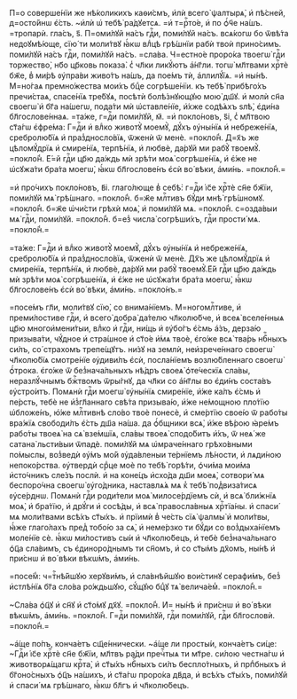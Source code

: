 П=о соверше́нїи же нѣ́коликихъ каѳи́смъ, и҆лѝ всего̀ ѱалтырѧ̀, и҆ пѣ́сней, д=осто́йнѡ є҆́сть. ~и҆лѝ ѡ҆ тебѣ̀ ра́дꙋетсѧ. =и҆ т=рⷭ҇то́е, и҆ по ѻ҆́ч҃е на́шъ. =тропарѝ. гла́съ, ѕ҃. П=оми́лꙋй на́съ гдⷭ҇и, поми́лꙋй на́съ. всѧ́когѡ бо ѿвѣ́та недоꙋмѣ́юще, сїю́ ти моли́твꙋ ꙗ҆́кѡ влⷣцѣ грѣ́шнїи рабѝ твоѝ прино́симъ. поми́лꙋй на́съ гдⷭ҇и, поми́лꙋй на́съ. =сла́ва. Ч=естно́е проро́ка твоегѡ̀ гдⷭ҇и торжество̀, нб҃о цр҃ковь показа̀. с̾ чл҃ки ликꙋ́ютъ а҆́нг҃ли. тогѡ̀ мл҃твами хрⷭ҇тѐ бж҃е, в̾ ми́рѣ ᲂу҆пра́ви живо́тъ на́шъ, да пое́мъ тѝ, а҆ллилꙋ́їѧ. =и҆ ны́нѣ. М=но́гаѧ премно́жества мои́хъ бцⷣе согрѣше́нїи. къ тебѣ̀ прибѣго́хъ пречи́стаѧ, спасе́нїѧ тре́бꙋѧ, посѣтѝ болѣ́знꙋющꙋю мою̀ дш҃ꙋ. и҆ молѝ сн҃а своегѡ̀ и҆ бг҃а на́шегѡ, пода́ти мѝ ѡ҆ставле́нїе, и҆́хже содѣ́ѧхъ ѕлѣ̀, є҆ди́на бл҃гослове́ннаѧ. =та́же, г=дⷭ҇и поми́лꙋй, м҃. =и҆ покло́новъ, ѕ҃і, с̾ мл҃твою ст҃а́гѡ є҆фре́ма: Г=дⷭ҇и и҆ влⷣко животꙋ̀ моемꙋ̀, дꙋ́хъ ᲂу҆ны́нїѧ и҆ небреже́нїѧ, сребролю́бїѧ и҆ праз̾дносло́вїѧ, ѿженѝ ѿ менѐ. =покло́н̾. Д=х҃ъ же цѣломꙋ́дрїѧ и҆ смире́нїѧ, терпѣ́нїѧ, и҆ любвѐ, да́рꙋй ми рабꙋ̀ твоемꙋ̀. =покло́н̾. Е҆́=й гдⷭ҇и цр҃ю да́ждь мѝ зрѣ́ти моѧ̀ согрѣше́нїѧ, и҆ є҆́же не ѡ҆сꙋжа́ти бра́та моегѡ̀, ꙗ҆́кѡ бл҃гослове́нъ є҆сѝ во́ вѣки, а҆ми́нь. =покло́н̾.=

=и҆ про́чихъ покло́новъ, в҃і. глаго́люще в̾ себѣ̀: г=дⷭ҇и і҆с҃е хрⷭ҇тѐ сн҃е бж҃їи, поми́лꙋй мѧ̀ грѣ́шнаго. =покло́н̾. б=ж҃е млⷭ҇тивъ бꙋ́ди мнѣ̀ грѣ́шномꙋ. =покло́н̾. б=ж҃е ѡ҆чи́сти грѣхѝ моѧ̀, и҆ поми́лꙋй мѧ. =покло́н̾. с=озда́выи мѧ̀ гдⷭ҇и, поми́лꙋй. =покло́н̾. б=ез̾ числа̀ согрѣши́хъ, гдⷭ҇и прости́ мѧ. =покло́н̾.=

=та́же: Г=дⷭ҇и и҆ влⷣко животꙋ̀ моемꙋ̀, дꙋ́хъ ᲂу҆ны́нїѧ и҆ небреже́нїѧ, сребролю́бїѧ и҆ праз̾дносло́вїѧ, ѿженѝ ѿ менѐ. Дх҃ъ же цѣломꙋ́дрїѧ и҆ смире́нїѧ, терпѣ́нїѧ, и҆ любвѐ, да́рꙋй ми рабꙋ̀ твоемꙋ̀.Е҆́й гдⷭ҇и цр҃ю да́ждь мѝ зрѣ́ти моѧ̀ согрѣше́нїѧ, и҆ є҆́же не ѡ҆сꙋжа́ти бра́та моегѡ̀, ꙗ҆́кѡ бл҃гослове́нъ є҆сѝ во́ вѣки, а҆ми́нь. =покло́нъ.=

=посе́мъ гл҃и, моли́твꙋ сїю̀, со внима́нїемъ. М=ногомлⷭ҇тиве, и҆ преми́лостиве гдⷭ҇и, и҆ всего̀ добра̀ да́телю чл҃колю́бче, и҆ всеѧ̀ вселе́нныѧ цр҃ю многои҆мени́тыи, влⷣко и҆ гдⷭ҇и, ни́щь и҆ ᲂу҆бо́гъ є҆́смь а҆́зъ, дерза́ю призыва́ти, чꙋ́дное и҆ стра́шное и҆ ст҃о́е и҆́мѧ твоѐ, є҆го́же всѧ̀ тва́рь нбⷭ҇ныхъ си́лъ, со́ страхомъ трепе́щꙋтъ. ни́зꙋ на землѝ, неи҆зрече́ннаго своегѡ̀ чл҃колю́бїѧ смотре́нїе ᲂу҆диви́лъ є҆сѝ, посла́нїемъ возлю́бленнаго своегѡ̀ ѻ҆́трока. є҆го́же ѿ без̾нача́льныхъ нѣ́дръ своеѧ̀ ѻ҆те́ческїѧ сла́вы, неразлꙋ́чнымъ бжⷭ҇твомъ ѿры́гнꙋ, да чл҃ки со а҆́нг҃лы во є҆ди́нъ соста́въ ᲂу҆стро́итъ. Помѧнѝ гдⷭ҇и моегѡ̀ ᲂу҆ны́нїѧ смире́нїе, и҆́же ка́лъ є҆́смь и҆ пе́рсть, тебѐ не и҆з̾гл҃аннаго свѣ́та призыва́ю, и҆́же не́мощною пло́тїю ѡ҆бложе́нъ, ю҆́же млⷭ҇тивнѣ сло́во твоѐ понесѐ, и҆ сме́ртїю свое́ю ѿ рабо́ты вра́жїѧ свободи́лъ є҆́сть дш҃а на́ша. да ѻ҆́бщники всѧ̀, и҆́же вѣ́рою ꙗ҆ре́мъ рабо́ты твоеѧ̀ на сѧ̀ взе́мшїѧ, сла́вы твоеѧ̀ сподо́битъ и҆́хъ, ѿ неѧ́ же сатана̀ льсти́выи ѿпадѐ. поми́лꙋй мѧ ѡ҆мраче́ннаго грѣхо́вными по́мыслы, воз̾ведѝ ᲂу҆́мъ мо́й ᲂу҆да́вленыи те́рнїемъ лѣ́ности, и҆ лѧди́ною непоко́рства. ᲂу҆твердѝ срⷣце моѐ по тебѣ̀ горѣ́ти, ѻ҆чи́ма мои́ма и҆сто́чникъ сле́зъ послѝ. и҆ на коне́цъ и҆схо́да дш҃и моеѧ̀, сотвори́ мѧ беспоро́чна своегѡ̀ ᲂу҆го́дника, наставлѧ́ѧ мѧ к̾ тебѣ̀ под̾виза́тисѧ ᲂу҆се́рднѡ. Помѧнѝ гдⷭ҇и роди́тели моѧ̀ милосе́рдїемъ сѝ, и҆ всѧ̀ бли́жнїѧ моѧ̀, и҆ бра́тїю, и҆ дрꙋ́ги и҆ сосѣ́ды, и҆ всѧ̀ правосла́вныѧ хрⷭ҇тїа́ны. и҆ спаси́ мѧ моли́твами всѣ́хъ ст҃ы́хъ. и҆ прїимѝ в̾ че́сть сїѧ̀ ѱалмы̀ и҆ моли́твы, ꙗ҆́же глаго́лахъ пред̾ тобо́ю за сѧ̀, и҆ неме́рзко ти бꙋ́ди со воз̾дыха́нїемъ моле́нїе сѐ. ꙗ҆́кѡ ми́лостивъ сы́и и҆ чл҃колю́бецъ, и҆ тебѐ без̾нача́льнаго ѻ҆ц҃а сла́вимъ, съ є҆диноро́днымъ ти сн҃омъ, и҆ со ст҃ы́мъ дх҃омъ, ны́нѣ и҆ при́снѡ и҆ во́ вѣки вѣкѡ́мъ, а҆ми́нь.

=посе́м̾: ч=тⷭ҇нѣ́йшꙋю херꙋви́мъ, и҆ сла́внѣйшꙋю вои́стинꙋ серафи́мъ, без̾ и҆стлѣ́нїѧ бг҃а сло́ва ро́ждьшꙋю, сꙋ́щꙋю бцⷣꙋ тѧ̀ велича́ем̾. =покло́н̾.=

~Сла́ва ѻ҆ц҃ꙋ и҆ сн҃ꙋ и҆ ст҃о́мꙋ дх҃ꙋ. =покло́н̾. И҆= ны́нѣ и҆ при́снѡ и҆ во́ вѣки вѣкѡ́мъ, а҆ми́нь. =покло́н̾. Г=дⷭ҇и поми́лꙋй, гдⷭ҇и поми́лꙋй, гдⷭ҇и бл҃гословѝ. =покло́н̾.=

~а҆́ще по́пъ, конча́етъ сщ҃е́ннически. ~а҆́ще ли просты́и, конча́етъ си́це: ~Гдⷭ҇и і҆с҃е хрⷭ҇тѐ сн҃е бж҃їи, мл҃твъ ра́ди пречⷭ҇тыѧ ти мт҃ре. си́лою честна́гѡ и҆ животворѧ́щагѡ крⷭ҇та̀, и҆ ст҃ы́хъ нбⷭ҇ныхъ си́лъ беспло́тныхъ, и҆ прпⷣбныхъ и҆ бг҃оно́сныхъ ѻ҆ц҃ъ на́шихъ, и҆ ст҃а́гѡ проро́ка дв҃да, и҆ всѣ́хъ ст҃ы́хъ, поми́лꙋй и҆ спаси́ мѧ грѣ́шнаго, ꙗ҆́кѡ бл҃гъ и҆ чл҃колю́бецъ.

